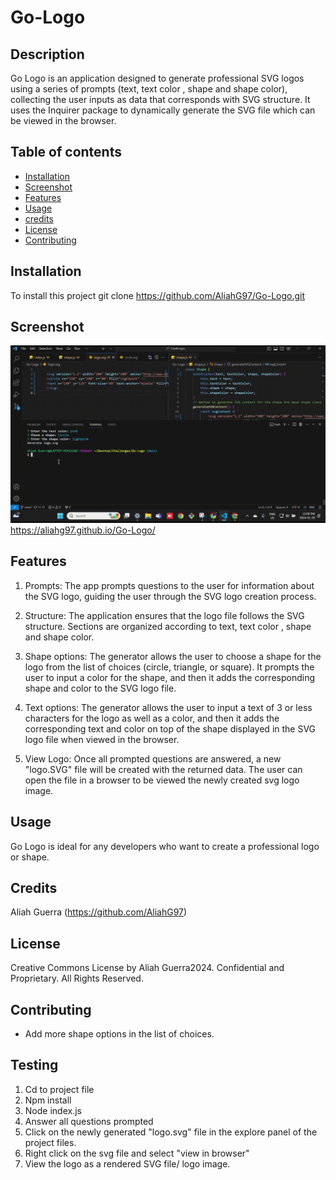 # Go-Logo

## Description
Go Logo is an application designed to generate professional SVG logos using a series of prompts (text, text color , shape and shape color), collecting the user inputs as data that corresponds with SVG structure. It uses the Inquirer package to dynamically generate the SVG file which can be viewed in the browser. 


## Table of contents
- [Installation](#installation)
- [Screenshot](#screenshot)
- [Features](#features)
- [Usage](#usage)
- [credits](#credits)
- [License](#license)
- [Contributing](#contributing)


## Installation
To install this project git clone https://github.com/AliahG97/Go-Logo.git

## Screenshot
![ReadMe Gen Screenshot](./Assets/Images/Go-Logo-screenshot.gif) https://aliahg97.github.io/Go-Logo/


## Features

1. Prompts: The app prompts questions to the user for information about the SVG logo, guiding the user through the SVG logo creation process.

2. Structure: The application ensures that the logo file follows the SVG structure. Sections are organized according to text, text color , shape and shape color.

3. Shape options: The generator allows the user to choose a shape for the logo from the list of choices (circle, triangle, or square). It prompts the user to input a color for the shape, and then it adds the corresponding shape and color to the SVG logo file.

4. Text options: The generator allows the user to input a text of 3 or less characters for the logo as well as a color, and then it adds the corresponding text and color on top of the shape displayed in the SVG logo file when viewed in the browser.


5. View Logo: Once all prompted questions are answered, a new "logo.SVG" file will be created with the returned data. The user can open the file in a browser to be viewed the newly created svg logo image.

## Usage
Go Logo is ideal for any developers who want to create a professional logo or shape.

## Credits
Aliah Guerra (https://github.com/AliahG97)

## License
Creative Commons License
by Aliah Guerra2024. Confidential and Proprietary. All Rights Reserved.

## Contributing
- Add more shape options in the list of choices.

## Testing
1. Cd to project file
2. Npm install
3. Node index.js
4. Answer all questions prompted
5. Click on the newly generated "logo.svg" file in the explore panel of the project files.
6. Right click on the svg file and select "view in browser"
7. View the logo as a rendered SVG file/ logo image.

